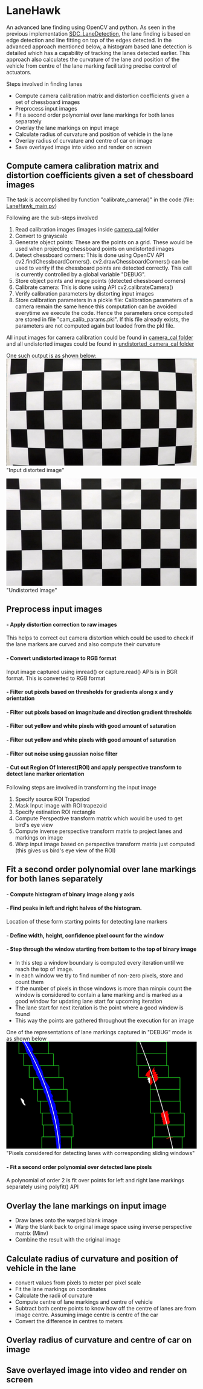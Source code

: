 # LaneHawk
An advanced lane finding using OpenCV and python. As seen in the previous implementation [SDC_LaneDetection](https://github.com/sagarbhokre/SDC_LaneDetection), the lane finding is based on edge detection and line fitting on top of the edges detected. In the advanced approach mentioned below, a histogram based lane detection is detailed which has a capability of tracking the lanes detected earlier. This approach also calculates the curvature of the lane and position of the vehicle from centre of the lane marking facilitating precise control of actuators.

Steps involved in finding lanes

-   Compute camera calibration matrix and distortion coefficients given a set of chessboard images
-   Preprocess input images
-   Fit a second order polynomial over lane markings for both lanes separately
-   Overlay the lane markings on input image
-   Calculate radius of curvature and position of vehicle in the lane
-   Overlay radius of curvature and centre of car on image
-   Save overlayed image into video and render on screen


## Compute camera calibration matrix and distortion coefficients given a set of chessboard images
The task is accomplished by function "calibrate_camera()" in the code (file: [LaneHawk_main.py](https://github.com/sagarbhokre/LaneHawk/blob/master/LaneHawk_main.py))

Following are the sub-steps involved
 1. Read calibration images (images inside [camera_cal](https://github.com/sagarbhokre/LaneHawk/tree/master/camera_cal) folder 
 2. Convert to grayscale
 3. Generate object points: These are the points on a grid. These would be used when projecting chessboard points on undistorted images
 4. Detect chessboard corners: This is done using OpenCV API cv2.findChessboardCorners(). cv2.drawChessboardCorners() can be used to verify if the chessboard points are detected correctly. This call is currently controlled by a global variable "DEBUG".
 5. Store object points and image points (detected chessboard corners)
 6. Calibrate camera: This is done using API cv2.calibrateCamera()
 7. Verify calibration parameters by distorting input images
 8. Store calibration parameters in a pickle file: Calibration parameters of a camera remain the same hence this computation can be avoided everytime we execute the code. Hence the parameters once computed are stored in file "cam_calib_params.pkl". If this file already exists, the parameters are not computed again but loaded from the pkl file.
    
All input images for camera calibration could be found in [camera_cal folder](https://github.com/sagarbhokre/LaneHawk/tree/master/camera_cal) and all undistorted images could be found in [undistorted_camera_cal folder](https://github.com/sagarbhokre/LaneHawk/tree/master/undistorted_camera_cal)

One such output is as shown below:
![Input distorted image](https://github.com/sagarbhokre/LaneHawk/blob/master/camera_cal/calibration1.jpg "Input distorted image")
"Input distorted image"

![Undistorted image](https://github.com/sagarbhokre/LaneHawk/blob/master/undistorted_camera_cal/calibration1.jpg "Undistorted image")
"Undistorted image"


## Preprocess input images

#### - Apply distortion correction to raw images
This helps to correct out camera distortion which could be used to check if the lane markers are curved and also compute their curvature 
#### - Convert undistorted image to RGB format
Input image captured using imread() or capture.read() APIs is in BGR format. This is converted to RGB format
 
#### - Filter out pixels based on thresholds for gradients along x and y orientation
#### - Filter out pixels based on imagnitude and direction gradient thresholds
#### - Filter out yellow and white pixels with good amount of saturation
#### - Filter out yellow and white pixels with good amount of saturation
#### - Filter out noise using gaussian noise filter
#### - Cut out Region Of Interest(ROI) and apply perspective transform to detect lane marker orientation
Following steps are involved in transforming the input image
1. Specify source ROI Trapeziod
2. Mask Input image with ROI trapezoid
3. Specify estination ROI rectangle
4. Compute Perspective transform matrix which would be used to get bird's eye view
5. Compute inverse perspective transform matrix to project lanes and markings on image
6. Warp input image based on perspective transform matrix just computed (this gives us bird's eye view of the ROI)

## Fit a second order polynomial over lane markings for both lanes separately
#### - Compute histogram of binary image along y axis
#### - Find peaks in left and right halves of the histogram.
Location of these form starting points for detecting lane markers
#### - Define width, height, confidence pixel count for the window
#### - Step through the window starting from bottom to the top of binary image
- In this step a window boundary is computed every iteration until we reach the top of image. 
- In each window we try to find number of non-zero pixels, store and count them
- If the number of pixels in those windows is more than minpix count the window is considered to contain a lane marking and is marked as a good window for updating lane start for upcoming iteration
- The lane start for next iteration is the point where a good window is found
- This way the points are gathered throughout the execution for an image

One of the representations of lane markings captured in "DEBUG" mode is as shown below 
![Pixels considered for detecting lanes with corresponding sliding windows](https://github.com/sagarbhokre/LaneHawk/blob/master/debug_images/Debug_lane_markings.jpg "Pixels considered for detecting lanes with corresponding sliding windows")
"Pixels considered for detecting lanes with corresponding sliding windows"
    
#### - Fit a second order polynomial over detected lane pixels
A polynomial of order 2 is fit over points for left and right lane markings separately using polyfit() API
    
## Overlay the lane markings on input image
- Draw lanes onto the warped blank image
- Warp the blank back to original image space using inverse perspective matrix (Minv)
- Combine the result with the original image

## Calculate radius of curvature and position of vehicle in the lane
- convert values from pixels to meter per pixel scale
- Fit the lane markings on coordinates
- Calculate the radii of curvature
- Compute centre of lane markings and centre of vehicle
- Subtract both centre points to know how off the centre of lanes are from image centre. Assuming image centre is centre of the car
- Convert the difference in centres to meters

## Overlay radius of curvature and centre of car on image

## Save overlayed image into video and render on screen
